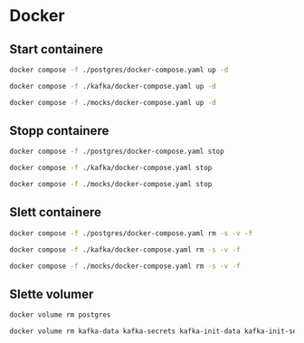 # Docker

## Start containere
```bash
docker compose -f ./postgres/docker-compose.yaml up -d
```
```bash
docker compose -f ./kafka/docker-compose.yaml up -d
```
```bash
docker compose -f ./mocks/docker-compose.yaml up -d
```

## Stopp containere
```bash
docker compose -f ./postgres/docker-compose.yaml stop
```
```bash
docker compose -f ./kafka/docker-compose.yaml stop
```
```bash
docker compose -f ./mocks/docker-compose.yaml stop
```

## Slett containere
```bash
docker compose -f ./postgres/docker-compose.yaml rm -s -v -f
```
```bash
docker compose -f ./kafka/docker-compose.yaml rm -s -v -f
```
```bash
docker compose -f ./mocks/docker-compose.yaml rm -s -v -f
```

## Slette volumer
```bash
docker volume rm postgres
```
```bash
docker volume rm kafka-data kafka-secrets kafka-init-data kafka-init-secrets schema-registry-secrets
```
